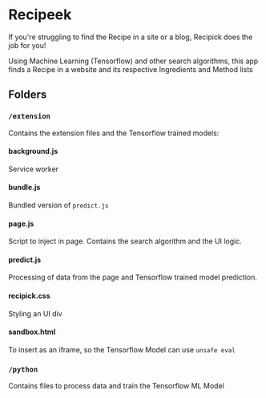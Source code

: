 # Recipeek

If you're struggling to find the Recipe in a site or a blog, Recipick does the job for you!

Using Machine Learning (Tensorflow) and other search algorithms, this app finds a Recipe in a website and its respective Ingredients and Method lists


## Folders

### `/extension`

Contains the extension files and the Tensorflow trained models:

#### background.js
Service worker

#### bundle.js
Bundled version of `predict.js`

#### page.js
Script to inject in page. Contains the search algorithm and the UI logic.

#### predict.js
Processing of data from the page and Tensorflow trained model prediction.

#### recipick.css
Styling an UI div

#### sandbox.html
To insert as an iframe, so the Tensorflow Model can use `unsafe eval`

### `/python`

Contains files to process data and train the Tensorflow ML Model
